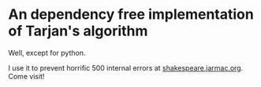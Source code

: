 # An dependency free implementation of Tarjan's algorithm

Well, except for python.

I use it to prevent horrific 500 internal errors at [shakespeare.jarmac.org](). Come visit!
